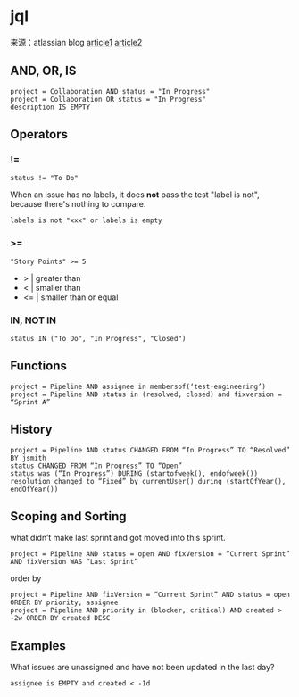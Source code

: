 # jql

来源：atlassian blog [article1](https://www.atlassian.com/blog/jira-software/jql-the-most-flexible-way-to-search-jira-14) [article2](https://www.atlassian.com/blog/2013/02/jql-the-most-flexible-way-to-search-jira-24)

## AND, OR, IS

```jql
project = Collaboration AND status = "In Progress"
project = Collaboration OR status = "In Progress"
description IS EMPTY
```

## Operators

### !=

```jql
status != "To Do"
```

When an issue has no labels, it does **not** pass the test "label is not", because there's nothing to compare.

```jql
labels is not "xxx" or labels is empty
```



### >=

```jql
"Story Points" >= 5
```

- \> | greater than
- < | smaller than
- <= | smaller than or equal

### IN, NOT IN

```jql
status IN ("To Do", "In Progress", "Closed")
```

## Functions

```jql
project = Pipeline AND assignee in membersof(‘test-engineering’)
project = Pipeline AND status in (resolved, closed) and fixversion = “Sprint A”
```

## History

```jql
project = Pipeline AND status CHANGED FROM “In Progress” TO “Resolved” BY jsmith
status CHANGED FROM “In Progress” TO “Open”
status was (“In Progress”) DURING (startofweek(), endofweek())
resolution changed to “Fixed” by currentUser() during (startOfYear(), endOfYear())
```

## Scoping and Sorting

what didn’t make last sprint and got moved into this sprint.

```jql
project = Pipeline AND status = open AND fixVersion = “Current Sprint”
AND fixVersion WAS “Last Sprint”
```

order by

```jql
project = Pipeline AND fixVersion = “Current Sprint” AND status = open ORDER BY priority, assignee
project = Pipeline AND priority in (blocker, critical) AND created > -2w ORDER BY created DESC
```

## Examples

What issues are unassigned and have not been updated in the last day?

```jql
assignee is EMPTY and created < -1d
```

